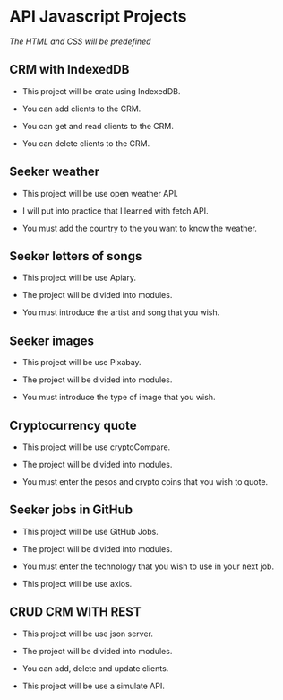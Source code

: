 # API Javascript Projects

_The HTML and CSS will be predefined_ 

## CRM with IndexedDB

* This project will be crate using IndexedDB.

* You can add clients to the CRM.

* You can get and read clients to the CRM.

* You can delete clients to the CRM.



## Seeker weather

* This project will be use open weather API.

* I will put into practice that I learned with fetch API.

* You must add the country to the you want to know the weather.



## Seeker letters of songs

* This project will be use Apiary.

* The project will be divided into modules.

* You must introduce the artist and song that you wish.



## Seeker images

* This project will be use Pixabay.

* The project will be divided into modules.

* You must introduce the type of image that you wish.



## Cryptocurrency quote

* This project will be use cryptoCompare.

* The project will be divided into modules.

* You must enter the pesos and crypto coins that you wish to quote.



## Seeker jobs in GitHub

* This project will be use GitHub Jobs.

* The project will be divided into modules.

* You must enter the technology that you wish to use in your next job.

* This project will be use axios.



## CRUD CRM WITH REST

* This project will be use json server.

* The project will be divided into modules.

* You can add, delete and update clients.

* This project will be use a simulate API.
